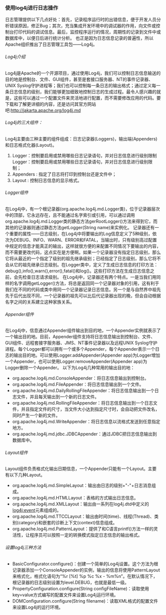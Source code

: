 ### 使用log4j进行日志操作
日志管理提供以下几点好处：首先，记录程序运行时的出错信息，便于开发人员分析错误原因，修正Bug；其次，充当集成开发环境中的调试器的作用，向文件或控制台打印代码的调试信息。最后，监控程序运行的情况，周期性的记录到文件中或数据库中，以便日后进行统计分析。
也正是因为日志信息记录的普遍性，所以Apache组织推出了日志管理工具包——Log4j。

###### Log4j介绍
Log4j是Apache的一个开源项目，通过使用Log4j，我们可以控制日志信息输送的目的地是控制台、文件、GUI组件，甚至是套接口服务器、NT的事件记录器、UNIX Syslog守护进程等；我们也可以控制每一条日志的输出格式；通过定义每一条日志信息的级别，我们能够更加细致地控制日志的生成过程。最令人感兴趣的就是，这些可以通过一个配置文件来灵活地进行配置，而不需要修改应用的代码。要下载和了解更详细的内容，还是访问其官方网站吧:http://jakarta.apache.org/log4j.md

###### Log4j的三大组件：
Log4j主要由三种主要的组件组成：日志记录器(Loggers)，输出端(Appenders)和日志格式化器(Layout)。
1. Logger：控制要启用或禁用哪些日志记录语句，并对日志信息进行级别限制Logger：控制要启用或禁用哪些日志记录语句，并对日志信息进行级别限制；
2. Appenders : 指定了日志将打印到控制台还是文件中；
3. Layout : 控制日志信息的显示格式。

###### Logger组件
在Log4j中，有一个根记录器(org.apache.log4j.md.Logger类)，位于记录器层次中的顶部，它永远存在，且不能通过名字索引或引用，可以通过调用org.apache.log4j.md.Logger类的静态方法gerRootLogger()方法来得到它，而其他的记录器则通过静态方法getLogger(String name)来实例化。
记录器还有一个重要的属性——日志级别，在Log4j中将要输出的Log信息定义了5种级别，依次为DEBUG、INFO、WARN、ERROR和FATAL，当输出时，只有级别高过配置中规定的信息才能真正的输出，这样就很方便的来配置不同情况下要输出的内容，而不需要更改代码，这点实在是方便啊。如果一个记录器没有指定日志级别，那么它将从最近的一个指定了级别的祖先继承级别；已经指定了日志级别，那么它将不会从它的祖先继承日志级别。在Logger类中，定义了生成日志信息的打印方法：debug(),info(),warn(),error(),fatal()和log()。这些打印方法在生成日志信息之前，会先检查日志请求级别。
在Log4j中，记录器还有两个特点。一是当我们用同样的名字调用getLogger()方法，将总是返回同一个记录器对象的引用，这有利于我们在不同的代码或类中用同一个记录器记录日志信息。另一个是与自然界中祖先先于后代出现不同，一个记录器的祖先可以比后代记录器出现的晚，但会自动根据名字之间的关系建立这种家族关系。

###### Appender组件
在Log4j中，信息通过Appender组件输出到目的地，一个Appender实例就表示了一个输出目的地。目前，Appender组件支持将日志信息输出到控制台、文件、GUI组件、远程套接字服务器、JMS、NT事件记录器以及远程UNIX Syslog守护进程。每个Logger都可以拥有一个或多个Appender，每个Appender表示一个日志的输出目的地。可以使用Logger.addAppender(Appender app)为Logger增加一个Appender，也可以使用Logger.removeAppender(Appender app)为Logger删除一个Appender。
以下为Log4j几种常用的输出目的地：
* org.apache.log4j.md.ConsoleAppender：将日志信息输出到控制台。
* org.apache.log4j.md.FileAppender：将日志信息输出到一个文件。
* org.apache.log4j.md.DailyRollingFileAppender：将日志信息输出到一个日志文件，并且每天输出到一个新的日志文件。
* org.apache.log4j.md.RollingFileAppender：将日志信息输出到一个日志文件，并且指定文件的尺寸，当文件大小达到指定尺寸时，会自动把文件改名，同时产生一个新的文件。
* org.apache.log4j.md.WriteAppender：将日志信息以流格式发送到任意指定地方。
* org.apache.log4j.md.jdbc.JDBCAppender：通过JDBC把日志信息输出到数据库中。

###### Layout组件
Layout组件负责格式化输出日期信息，一个Appender只能有一个Layout。主要有以下几种Layout。
* org.apache.log4j.md.SimpleLayout：输出由日志的级别+"-"+日志消息组成。
* org.apache.log4j.md.HTMLLayout：表格的方式输出日志信息。
* org.apache.log4j.md.XMLLayout：输出由一系列在log4j.dtd中定义的<log4j:event>元素组成的。
* org.apache.log4j.md.TTCCLayout：输出由时间(time)、线程(Thread)、类别(category)和嵌套的诊断上下文(context)信息组成。
* org.apache.log4j.md.PatternLayout：提供了和C语言printf()方法一样的灵活性，让程序员可以按照一定的转换模式指定日志信息的输出格式。

###### 设置log4j三种方法
* BasicConfigurator.configure()：创建一个简单的Log4j设置。这个方法为根记录器添加一个ConsoleAppender的实例，输出的信息将使用PatternLayout来格式化，格式化语句为“%r [%t] %p %c %x - %m%n”。在默认情况下，根记录器的日志级别设置为level.DEBUG，也就是最低一级。
* PropertyConfiguration.configure(String configFileName)：读取使用key=value方式编写的配置文件来设置Log4j运行环境。
* DOMConfiguration.configure(String filename)：读取XML格式的配置文件来设置Log4j的运行环境。